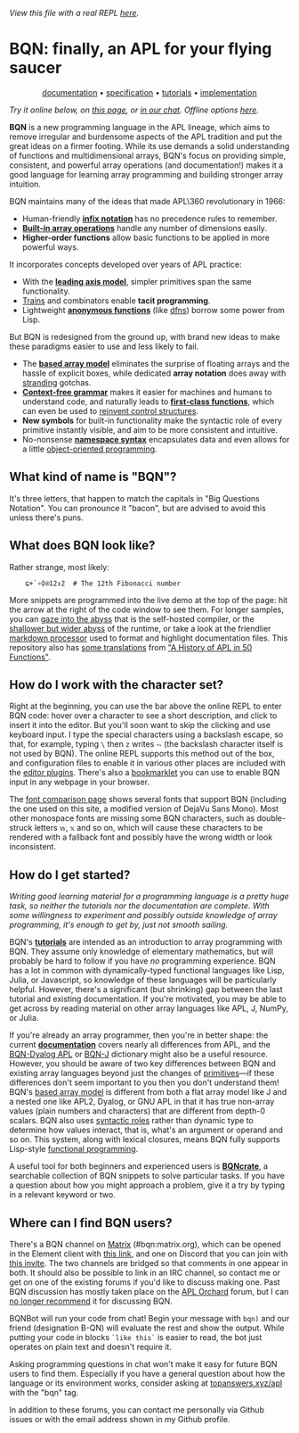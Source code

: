 *View this file with a real REPL [here](https://mlochbaum.github.io/BQN/index.html).*

# BQN: finally, an APL for your flying saucer

<center>

[documentation](doc/README.md) • [specification](spec/README.md) • [tutorials](tutorial/README.md) • [implementation](implementation/README.md)

</center>

*Try it online below, on [this page](https://mlochbaum.github.io/BQN/try.html), or [in our chat](#where-can-i-find-bqn-users). Offline options [here](running.md).*
<!--GEN
E ← ⊐⟜":"⊸(↑At"class="∾1⊸+⊸↓)⊸Enc
repl ← "div:cont" E ⟨
  "div:kb" E ""
  "div:rel" E ⟨
    "textarea:code|rows=1|autofocus" E "<⟜'a'⊸/ ""Big Questions Notation"""
    "svg:demo|viewBox=0 -6 4 12" E "path" Elt "d"‿"M1 -6H0L1 0L0 6H1L4 0z"
  ⟩
  "pre:rslt" E """B Q N"""
⟩
repl ∾< ∾(""Enc˜"script"Attr"src"≍○<∾⟜".js")¨"bqn"‿"repl"
-->

**BQN** is a new programming language in the APL lineage, which aims to remove irregular and burdensome aspects of the APL tradition and put the great ideas on a firmer footing. While its use demands a solid understanding of functions and multidimensional arrays, BQN's focus on providing simple, consistent, and powerful array operations (and documentation!) makes it a good language for learning array programming and building stronger array intuition.

BQN maintains many of the ideas that made APL\360 revolutionary in 1966:
* Human-friendly [**infix notation**](tutorial/expression.md) has no precedence rules to remember.
* [**Built-in array operations**](doc/primitive.md) handle any number of dimensions easily.
* **Higher-order functions** allow basic functions to be applied in more powerful ways.

It incorporates concepts developed over years of APL practice:
* With the [**leading axis model**](doc/leading.md), simpler primitives span the same functionality.
* [Trains](doc/train.md) and combinators enable **tacit programming**.
* Lightweight [**anonymous functions**](doc/block.md) (like [dfns](https://aplwiki.com/wiki/Dfn)) borrow some power from Lisp.

But BQN is redesigned from the ground up, with brand new ideas to make these paradigms easier to use and less likely to fail.
* The [**based array model**](doc/based.md) eliminates the surprise of floating arrays and the hassle of explicit boxes, while dedicated **array notation** does away with [stranding](https://aplwiki.com/wiki/Strand_notation) gotchas.
* [**Context-free grammar**](doc/context.md) makes it easier for machines and humans to understand code, and naturally leads to [**first-class functions**](doc/functional.md), which can even be used to [reinvent control structures](doc/control.md).
* **New symbols** for built-in functionality make the syntactic role of every primitive instantly visible, and aim to be more consistent and intuitive.
* No-nonsense [**namespace syntax**](doc/namespace.md) encapsulates data and even allows for a little [object-oriented programming](doc/oop.md).

## What kind of name is "BQN"?

It's three letters, that happen to match the capitals in "Big Questions Notation". You can pronounce it "bacon", but are advised to avoid this unless there's puns.

## What does BQN look like?

Rather strange, most likely:

        ⊑+`∘⌽⍟12↕2  # The 12th Fibonacci number

More snippets are programmed into the live demo at the top of the page: hit the arrow at the right of the code window to see them. For longer samples, you can [gaze into the abyss](src/c.bqn) that is the self-hosted compiler, or the [shallower but wider abyss](src/r.bqn) of the runtime, or take a look at the friendlier [markdown processor](md.bqn) used to format and highlight documentation files. This repository also has [some translations](examples/fifty.bqn) from ["A History of APL in 50 Functions"](https://www.jsoftware.com/papers/50/).

## How do I work with the character set?

Right at the beginning, you can use the bar above the online REPL to enter BQN code: hover over a character to see a short description, and click to insert it into the editor. But you'll soon want to skip the clicking and use keyboard input. I type the special characters using a backslash escape, so that, for example, typing `\` then `z` writes `⥊` (the backslash character itself is not used by BQN). The online REPL supports this method out of the box, and configuration files to enable it in various other places are included with the [editor plugins](https://github.com/mlochbaum/BQN/tree/master/editors). There's also a [bookmarklet](https://abrudz.github.io/lb/bqn) you can use to enable BQN input in any webpage in your browser.

The [font comparison page](https://mlochbaum.github.io/BQN/fonts.html) shows several fonts that support BQN (including the one used on this site, a modified version of DejaVu Sans Mono). Most other monospace fonts are missing some BQN characters, such as double-struck letters `𝕨`, `𝕩` and so on, which will cause these characters to be rendered with a fallback font and possibly have the wrong width or look inconsistent.

## How do I get started?

*Writing good learning material for a programming language is a pretty huge task, so neither the tutorials nor the documentation are complete. With some willingness to experiment and possibly outside knowledge of array programming, it's enough to get by, just not smooth sailing.*

BQN's [**tutorials**](tutorial/README.md) are intended as an introduction to array programming with BQN. They assume only knowledge of elementary mathematics, but will probably be hard to follow if you have *no* programming experience. BQN has a lot in common with dynamically-typed functional languages like Lisp, Julia, or Javascript, so knowledge of these languages will be particularly helpful. However, there's a significant (but shrinking) gap between the last tutorial and existing documentation. If you're motivated, you may be able to get across by reading material on other array languages like APL, J, NumPy, or Julia.

If you're already an array programmer, then you're in better shape: the current [**documentation**](doc/README.md) covers nearly all differences from APL, and the [BQN-Dyalog APL](doc/fromDyalog.md) or [BQN-J](doc/fromJ.md) dictionary might also be a useful resource. However, you should be aware of two key differences between BQN and existing array languages beyond just the changes of [primitives](doc/primitive.md)—if these differences don't seem important to you then you don't understand them! BQN's [based array model](doc/based.md) is different from both a flat array model like J and a nested one like APL2, Dyalog, or GNU APL in that it has true non-array values (plain numbers and characters) that are different from depth-0 scalars. BQN also uses [syntactic roles](doc/context.md) rather than dynamic type to determine how values interact, that is, what's an argument or operand and so on. This system, along with lexical closures, means BQN fully supports Lisp-style [functional programming](doc/functional.md).

A useful tool for both beginners and experienced users is [**BQNcrate**](https://mlochbaum.github.io/bqncrate/), a searchable collection of BQN snippets to solve particular tasks. If you have a question about how you might approach a problem, give it a try by typing in a relevant keyword or two.

## Where can I find BQN users?

There's a BQN channel on [Matrix](https://matrix.org/) (#bqn:matrix.org), which can be opened in the Element client with [this link](https://app.element.io/#/room/%23bqn:matrix.org), and one on Discord that you can join with [this invite](https://discord.gg/bKZJJkv2). The two channels are bridged so that comments in one appear in both. It should also be possible to link in an IRC channel, so contact me or get on one of the existing forums if you'd like to discuss making one. Past BQN discussion has mostly taken place on the [APL Orchard](https://apl.chat) forum, but I can [no longer recommend](commentary/orchard.md) it for discussing BQN.

BQNBot will run your code from chat! Begin your message with `bqn)` and our friend (designation B-QN) will evaluate the rest and show the output. While putting your code in blocks `` `like this` `` is easier to read, the bot just operates on plain text and doesn't require it.

Asking programming questions in chat won't make it easy for future BQN users to find them. Especially if you have a general question about how the language or its environment works, consider asking at [topanswers.xyz/apl](https://topanswers.xyz/apl) with the "bqn" tag.

In addition to these forums, you can contact me personally via Github issues or with the email address shown in my Github profile.
